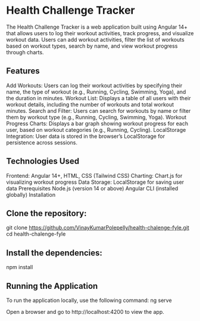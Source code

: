 # Health Challenge Tracker
The Health Challenge Tracker is a web application built using Angular 14+ that allows users to log their workout activities, track progress, and visualize workout data. Users can add workout activities, filter the list of workouts based on workout types, search by name, and view workout progress through charts.

## Features
Add Workouts: Users can log their workout activities by specifying their name, the type of workout (e.g., Running, Cycling, Swimming, Yoga), and the duration in minutes.
Workout List: Displays a table of all users with their workout details, including the number of workouts and total workout minutes.
Search and Filter: Users can search for workouts by name or filter them by workout type (e.g., Running, Cycling, Swimming, Yoga).
Workout Progress Charts: Displays a bar graph showing workout progress for each user, based on workout categories (e.g., Running, Cycling).
LocalStorage Integration: User data is stored in the browser’s LocalStorage for persistence across sessions.

## Technologies Used
Frontend: Angular 14+, HTML, CSS (Tailwind CSS)
Charting: Chart.js for visualizing workout progress
Data Storage: LocalStorage for saving user data
Prerequisites
Node.js (version 14 or above)
Angular CLI (installed globally)
Installation
## Clone the repository:
git clone https://github.com/VinayKumarPolepelly/health-chalenge-fyle.git
cd health-chalenge-fyle

## Install the dependencies:
npm install

## Running the Application
To run the application locally, use the following command:
ng serve

Open a browser and go to http://localhost:4200 to view the app.
